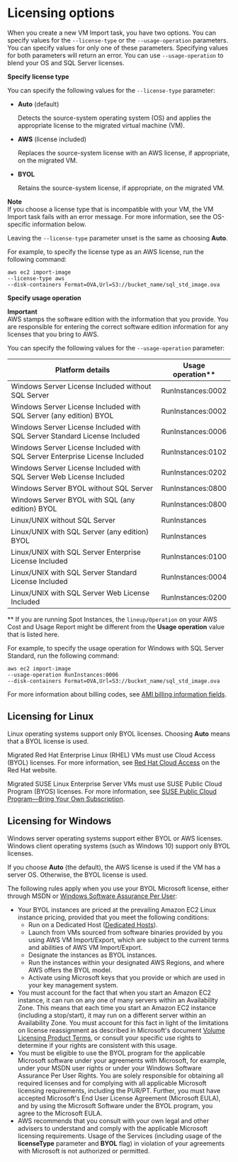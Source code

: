# Licensing options<a name="licensing"></a>

When you create a new VM Import task, you have two options\. You can specify values for the `--license-type` or the `--usage-operation` parameters\. You can specify values for only one of these parameters\. Specifying values for both parameters will return an error\. You can use `--usage-operation` to blend your OS and SQL Server licenses\.

**Specify license type**

You can specify the following values for the `--license-type` parameter:
+ **Auto** \(default\)

  Detects the source\-system operating system \(OS\) and applies the appropriate license to the migrated virtual machine \(VM\)\.
+ **AWS** \(license included\)

  Replaces the source\-system license with an AWS license, if appropriate, on the migrated VM\.
+ **BYOL**

  Retains the source\-system license, if appropriate, on the migrated VM\.

**Note**  
If you choose a license type that is incompatible with your VM, the VM Import task fails with an error message\. For more information, see the OS\-specific information below\.

Leaving the `--license-type` parameter unset is the same as choosing **Auto**\. 

For example, to specify the license type as an AWS license, run the following command:

```
aws ec2 import-image 
--license-type aws
--disk-containers Format=OVA,Url=S3://bucket_name/sql_std_image.ova
```

**Specify usage operation**

**Important**  
AWS stamps the software edition with the information that you provide\. You are responsible for entering the correct software edition information for any licenses that you bring to AWS\.

You can specify the following values for the `--usage-operation` parameter:


|  Platform details  |  Usage operation\*\*  | 
| --- | --- | 
|  Windows Server License Included without SQL Server  |  RunInstances:0002  | 
|  Windows Server License Included with SQL Server \(any edition\) BYOL  |  RunInstances:0002  | 
|  Windows Server License Included with SQL Server Standard License Included  |  RunInstances:0006  | 
| Windows Server License Included with SQL Server Enterprise License Included | RunInstances:0102 | 
| Windows Server License Included with SQL Server Web License Included | RunInstances:0202 | 
| Windows Server BYOL without SQL Server | RunInstances:0800 | 
| Windows Server BYOL with SQL \(any edition\) BYOL | RunInstances:0800 | 
| Linux/UNIX without SQL Server | RunInstances | 
| Linux/UNIX with SQL Server \(any edition\) BYOL | RunInstances | 
| Linux/UNIX with SQL Server Enterprise License Included | RunInstances:0100 | 
| Linux/UNIX with SQL Server Standard License Included | RunInstances:0004 | 
| Linux/UNIX with SQL Server Web License Included | RunInstances:0200 | 

\*\* If you are running Spot Instances, the `lineup/Operation` on your AWS Cost and Usage Report might be different from the **Usage operation** value that is listed here\. 

For example, to specify the usage operation for Windows with SQL Server Standard, run the following command:

```
aws ec2 import-image 
--usage-operation RunInstances:0006
--disk-containers Format=OVA,Url=S3://bucket_name/sql_std_image.ova
```

For more information about billing codes, see [AMI billing information fields](https://docs.aws.amazon.com/AWSEC2/latest/UserGuide/billing-info-fields.html)\.

## Licensing for Linux<a name="linux"></a>

Linux operating systems support only BYOL licenses\. Choosing **Auto** means that a BYOL license is used\.

Migrated Red Hat Enterprise Linux \(RHEL\) VMs must use Cloud Access \(BYOL\) licenses\. For more information, see [Red Hat Cloud Access](https://www.redhat.com/en/technologies/cloud-computing/cloud-access) on the Red Hat website\.

Migrated SUSE Linux Enterprise Server VMs must use SUSE Public Cloud Program \(BYOS\) licenses\. For more information, see [SUSE Public Cloud Program—Bring Your Own Subscription](https://www.suse.com/media/flyer/suse_subscription_portability_in_the_public_cloud_flyer.pdf)\.

## Licensing for Windows<a name="windows"></a>

Windows server operating systems support either BYOL or AWS licenses\. Windows client operating systems \(such as Windows 10\) support only BYOL licenses\. 

If you choose **Auto** \(the default\), the AWS license is used if the VM has a server OS\. Otherwise, the BYOL license is used\. 

The following rules apply when you use your BYOL Microsoft license, either through MSDN or [Windows Software Assurance Per User](http://download.microsoft.com/download/5/c/7/5c727885-ec15-4920-818b-4d140ec6c38a/Windows_SA_per_User_at_a_Glance.pdf):
+ Your BYOL instances are priced at the prevailing Amazon EC2 Linux instance pricing, provided that you meet the following conditions: 
  + Run on a Dedicated Host \([Dedicated Hosts](https://docs.aws.amazon.com/AWSEC2/latest/UserGuide/dedicated-hosts-overview.html)\)\.
  + Launch from VMs sourced from software binaries provided by you using AWS VM Import/Export, which are subject to the current terms and abilities of AWS VM Import/Export\.
  + Designate the instances as BYOL instances\.
  + Run the instances within your designated AWS Regions, and where AWS offers the BYOL model\.
  + Activate using Microsoft keys that you provide or which are used in your key management system\.
+ You must account for the fact that when you start an Amazon EC2 instance, it can run on any one of many servers within an Availability Zone\. This means that each time you start an Amazon EC2 instance \(including a stop/start\), it may run on a different server within an Availability Zone\. You must account for this fact in light of the limitations on license reassignment as described in Microsoft's document [Volume Licensing Product Terms](http://www.microsoftvolumelicensing.com/Downloader.aspx?documenttype=PT&lang=English&usg=AOvVaw3eaE46-Gb5hQg3r8RIv8S7), or consult your specific use rights to determine if your rights are consistent with this usage\.
+ You must be eligible to use the BYOL program for the applicable Microsoft software under your agreements with Microsoft, for example, under your MSDN user rights or under your Windows Software Assurance Per User Rights\. You are solely responsible for obtaining all required licenses and for complying with all applicable Microsoft licensing requirements, including the PUR/PT\. Further, you must have accepted Microsoft's End User License Agreement \(Microsoft EULA\), and by using the Microsoft Software under the BYOL program, you agree to the Microsoft EULA\.
+ AWS recommends that you consult with your own legal and other advisers to understand and comply with the applicable Microsoft licensing requirements\. Usage of the Services \(including usage of the **licenseType** parameter and **BYOL** flag\) in violation of your agreements with Microsoft is not authorized or permitted\.